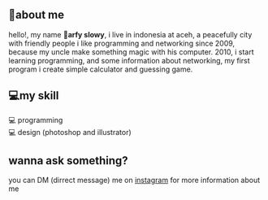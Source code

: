 ## :boy:about me 
hello!, my name :boy:**arfy slowy**, i live in indonesia at aceh, a peacefully city with friendly people i like programming and networking since 2009, because my uncle make something magic with his computer. 2010, i start learning programming, and some information about networking, my first program i create simple calculator and guessing game. 

## :computer:my skill
:computer: programming \
:computer: design (photoshop and illustrator)

## wanna ask something?
you can DM (dirrect message) me on [instagram](https://instagram.com/arfy.slowy) for more information about me
